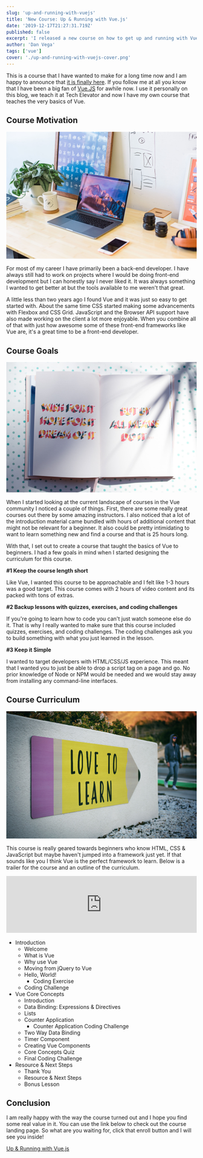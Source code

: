 ```yaml
---
slug: 'up-and-running-with-vuejs'
title: 'New Course: Up & Running with Vue.js'
date: '2019-12-17T21:27:31.719Z'
published: false
excerpt: 'I released a new course on how to get up and running with Vue.js for beginners'
author: 'Dan Vega'
tags: ['vue']
cover: './up-and-running-with-vuejs-cover.png'
---
```


This is a course that I have wanted to make for a long time now and I am happy to announce that [it is finally here](https://www.udemy.com/course/vue-intro/?couponCode=4F5DE476322755E7AFBP). If you follow me at all you know that I have been a big fan of [Vue.JS](https://vuejs.org/) for awhile now. I use it personally on this blog, we teach it at Tech Elevator and now I have my own course that teaches the very basics of Vue.

## Course Motivation

![Course Motivation](./mia-baker-CuoMduHwRZY-unsplash.jpg)

For most of my career I have primarily been a back-end developer. I have always still had to work on projects where I would be doing front-end development but I can honestly say I never liked it. It was always something I wanted to get better at but the tools available to me weren't that great.

A little less than two years ago I found Vue and it was just so easy to get started with. About the same time CSS started making some advancements with Flexbox and CSS Grid. JavaScript and the Browser API support have also made working on the client a lot more enjoyable. When you combine all of that with just how awesome some of these front-end frameworks like Vue are, it's a great time to be a front-end developer.

## Course Goals

![Course Goals](./s-o-c-i-a-l-c-u-t-6iYb1BWWbV0-unsplash.jpg)

When I started looking at the current landscape of courses in the Vue community I noticed a couple of things. First, there are some really great courses out there by some amazing instructors. I also noticed that a lot of the introduction material came bundled with hours of additional content that might not be relevant for a beginner. It also could be pretty intimidating to want to learn something new and find a course and that is 25 hours long.

With that, I set out to create a course that taught the basics of Vue to beginners. I had a few goals in mind when I started designing the curriculum for this course.

**#1 Keep the course length short**

Like Vue, I wanted this course to be approachable and I felt like 1-3 hours was a good target. This course comes with 2 hours of video content and its packed with tons of extras.

**#2 Backup lessons with quizzes, exercises, and coding challenges**

If you're going to learn how to code you can't just watch someone else do it. That is why I really wanted to make sure that this course included quizzes, exercises, and coding challenges. The coding challenges ask you to build something with what you just learned in the lesson.

**#3 Keep it Simple**

I wanted to target developers with HTML/CSS/JS experience. This meant that I wanted you to just be able to drop a script tag on a page and go. No prior knowledge of Node or NPM would be needed and we would stay away from installing any command-line interfaces.

## Course Curriculum

![Course Curriculum](./tim-mossholder-WE_Kv_ZB1l0-unsplash.jpg)

This course is really geared towards beginners who know HTML, CSS & JavaScript but maybe haven't jumped into a framework just yet. If that sounds like you I think Vue is the perfect framework to learn. Below is a trailer for the course and an outline of the curriculum.

<iframe width="100%" src="https://www.youtube.com/embed/CtQGbnNxhHk" frameborder="0" allow="accelerometer; autoplay; encrypted-media; gyroscope; picture-in-picture" allowfullscreen></iframe>

- Introduction
  - Welcome
  - What is Vue
  - Why use Vue
  - Moving from jQuery to Vue
  - Hello, World!
    - Coding Exercise
  - Coding Challenge
- Vue Core Concepts
  - Introduction
  - Data Binding: Expressions & Directives
  - Lists
  - Counter Application
    - Counter Application Coding Challenge
  - Two Way Data Binding
  - Timer Component
  - Creating Vue Components
  - Core Concepts Quiz
  - Final Coding Challenge
- Resource & Next Steps
  - Thank You
  - Resource & Next Steps
  - Bonus Lesson

## Conclusion

I am really happy with the way the course turned out and I hope you find some real value in it. You can use the link below to check out the course landing page. So what are you waiting for, click that enroll button and I will see you inside!

[Up & Running with Vue.js](https://www.udemy.com/course/vue-intro/?couponCode=4F5DE476322755E7AFBP)
